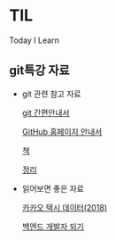 # TIL
Today I Learn

## git특강 자료

* git 관련 참고 자료

  [git 간편안내서](http://rogerdudler.github.io/git-guide/index.ko.html)

  [GitHub 홈페이지 안내서](https://guides.github.com/activities/hello-world/)

  [책](https://git-scm.com/book/ko/v2)

  [정리](https://backlog.com/git-tutorial/kr/stepup/)

* 읽어보면 좋은 자료

  [카카오 택시 데이터(2018)](https://brunch.co.kr/@kakao-it/38)

  [백엔드 개발자 되기](https://d2.naver.com/news/3435170)

